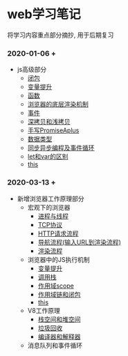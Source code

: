 # web学习笔记
将学习内容重点部分摘抄, 用于后期复习

### 2020-01-06 \+
  + js高级部分
    + [闭包](./js高级/闭包)
    + [变量提升](./js高级/变量提升)
    + [函数](./js高级/函数)
    + [浏览器的底层渲染机制](./js高级/浏览器的底层渲染机制)
    + [事件](./js高级/事件)
    + [深拷贝和浅拷贝](./js高级/深拷贝和浅拷贝)
    + [手写PromiseAplus](./js高级/手写PromiseAplus)
    + [数据类型](./js高级/数据类型)
    + [同步异步编程及事件循环](./js高级/同步异步编程及事件循环)
    + [let和var的区别](./js高级/let和var的区别)
    + [this](./js高级/this)
  
### 2020-03-13 \+
  + 新增浏览器工作原理部分
    + 宏观下的浏览器
      + [进程与线程](./浏览器工作原理/宏观下的浏览器/1.进程与线程/进程与线程.md)
      + [TCP协议](./浏览器工作原理/宏观下的浏览器/2.TCP协议/TCP协议.md)
      + [HTTP请求流程](./浏览器工作原理/宏观下的浏览器/3.HTTP请求流程/HTTP请求流程.md)
      + [导航流程(输入URL到渲染流程)](./浏览器工作原理/4.宏观下的浏览器/导航流程(输入URL到渲染流程)/导航流程(输入URL到渲染流程).md)
      + [渲染流程](./浏览器工作原理/宏观下的浏览器/5.渲染流程/渲染流程.md)
    + 浏览器中的JS执行机制
      + [变量提升](./浏览器工作原理/浏览器中的JS执行机制/1.变量提升/变量提升.md)
      + [调用栈](./浏览器工作原理/浏览器中的JS执行机制/2.调用栈/调用栈.md)
      + [作用域scope](./浏览器工作原理/浏览器中的JS执行机制/3.作用域scope/作用域scope.md)
      + [作用域链和闭包](./浏览器工作原理/浏览器中的JS执行机制/4.作用域链和闭包/作用域链和闭包.md)
      + [this](./浏览器工作原理/浏览器中的JS执行机制/5.this/this.md)
    + V8工作原理
      + [栈空间和堆空间](./浏览器工作原理/V8工作原理/1.栈空间和堆空间/栈空间和堆空间.md)
      + [垃圾回收](./浏览器工作原理/V8工作原理/2.垃圾回收/垃圾回收.md)
      + [编译器和解释器](./浏览器工作原理/V8工作原理/3.编译器和解释器/编译器和解释器.md)
    + 消息队列和事件循环





